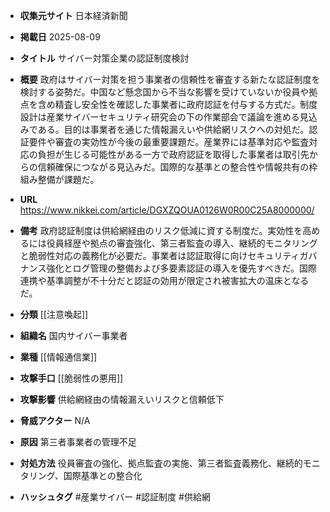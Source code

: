 - **収集元サイト**
日本経済新聞

- **掲載日**
2025-08-09

- **タイトル**
サイバー対策企業の認証制度検討

- **概要**
政府はサイバー対策を担う事業者の信頼性を審査する新たな認証制度を検討する姿勢だ。中国など懸念国から不当な影響を受けていないか役員や拠点を含め精査し安全性を確認した事業者に政府認証を付与する方式だ。制度設計は産業サイバーセキュリティ研究会の下の作業部会で議論を進める見込みである。目的は事業者を通じた情報漏えいや供給網リスクへの対処だ。認証要件や審査の実効性が今後の最重要課題だ。産業界には基準対応や監査対応の負担が生じる可能性がある一方で政府認証を取得した事業者は取引先からの信頼確保につながる見込みだ。国際的な基準との整合性や情報共有の枠組み整備が課題だ。

- **URL**
https://www.nikkei.com/article/DGXZQOUA0126W0R00C25A8000000/

- **備考**
政府認証制度は供給網経由のリスク低減に資する制度だ。実効性を高めるには役員経歴や拠点の審査強化、第三者監査の導入、継続的モニタリングと脆弱性対応の義務化が必要だ。事業者は認証取得に向けセキュリティガバナンス強化とログ管理の整備および多要素認証の導入を優先すべきだ。国際連携や基準調整が不十分だと認証の効用が限定され被害拡大の温床となるだ。

- **分類**
[[注意喚起]]

- **組織名**
国内サイバー事業者

- **業種**
[[情報通信業]]

- **攻撃手口**
[[脆弱性の悪用]]

- **攻撃影響**
供給網経由の情報漏えいリスクと信頼低下

- **脅威アクター**
N/A

- **原因**
第三者事業者の管理不足

- **対処方法**
役員審査の強化、拠点監査の実施、第三者監査義務化、継続的モニタリング、国際基準との整合化

- **ハッシュタグ**
#産業サイバー #認証制度 #供給網
